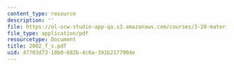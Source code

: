 ```yaml
---
content_type: resource
description: ''
file: https://ol-ocw-studio-app-qa.s3.amazonaws.com/courses/3-20-materials-at-equilibrium-sma-5111-fall-2003/47703d7310b0682b4c6a391b2177904e_2002_f_s.pdf
file_type: application/pdf
resourcetype: Document
title: 2002_f_s.pdf
uid: 47703d73-10b0-682b-4c6a-391b2177904e
---
```


